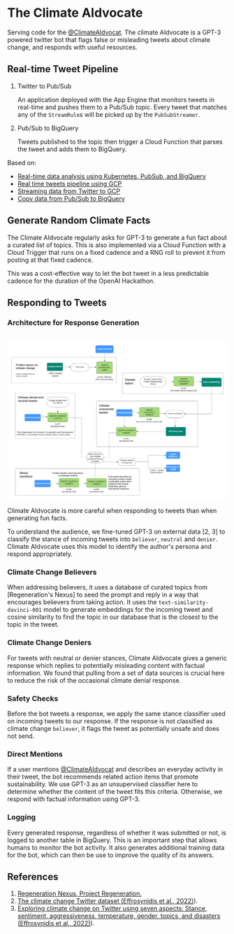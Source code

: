 # The Climate AIdvocate

Serving code for the [@ClimateAIdvocat]. The climate AIdvocate is a GPT-3 powered
twitter bot that flags false or misleading tweets about climate change, and
responds with useful resources.

## Real-time Tweet Pipeline

1. Twitter to Pub/Sub

    An application deployed with the App Engine that monitors tweets in real-time
    and pushes them to a Pub/Sub topic. Every tweet that matches any of the
    `StreamRule`s will be picked up by the `PubSubStreamer`.

2. Pub/Sub to BigQuery

    Tweets published to the topic then trigger a Cloud Function that parses the
    tweet and adds them to BigQuery.


Based on:
- [Real-time data analysis using Kubernetes, PubSub, and BigQuery]
- [Real time tweets pipeline using GCP]
- [Streaming data from Twitter to GCP]
- [Copy data from Pub/Sub to BigQuery]

[@ClimateAIdvocat]: https://twitter.com/ClimateAIdvocat

[Real-time data analysis using Kubernetes, PubSub, and BigQuery]:https://github.com/GoogleCloudPlatform/kubernetes-bigquery-python/blob/master/pubsub/README.md

[Real time tweets pipeline using GCP]: https://github.com/polleyg/gcp-tweets-streaming-pipeline

[Streaming data from Twitter to GCP]: https://medium.com/syntio/streaming-data-from-twitter-to-gcp-7b92c84211a7

[Copy data from Pub/Sub to BigQuery]: https://medium.com/@milosevic81/copy-data-from-pub-sub-to-bigquery-496e003228a1


## Generate Random Climate Facts

The Climate AIdvocate regularly asks for GPT-3 to generate a fun fact about a
curated list of topics. This is also implemented via a Cloud Function with a
Cloud Trigger that runs on a fixed cadence and a RNG roll to prevent it from
posting at that fixed cadence.

This was a cost-effective way to let the bot tweet in a less predictable cadence
for the duration of the OpenAI Hackathon.

## Responding to Tweets

### Architecture for Response Generation
\
![Architecture for Response Generation](images/response_architecture.png "Architecture for Response Generation")


Climate AIdvocate is more careful when responding to tweets than when generating
fun facts.

To understand the audience, we fine-tuned GPT-3 on external data [2, 3] to
classify the stance of incoming tweets into `believer`, `neutral` and `denier`.
Climate AIdvocate uses this model to identify the author's persona and respond
appropriately.

### Climate Change Believers
When addressing believers, it uses a database of curated topics from
[Regeneration's Nexus] to seed the prompt and reply in a way that encourages
believers from taking action. It uses the `text-similarity-davinci-001` model to
generate embeddings for the incoming tweet and cosine similarity to find the
topic in our database that is the closest to the topic in the tweet.

### Climate Change Deniers
For tweets with neutral or denier stances, Climate AIdvocate gives a generic response
which replies to potentially misleading content with factual information. We found
that pulling from a set of data sources is crucial here to reduce the risk of the
occasional climate denial response.

### Safety Checks
Before the bot tweets a response, we apply the same stance classifier used on
incoming tweets to our response. If the response is not classified as climate
change `believer`, it flags the tweet as potentially unsafe
and does not send.

### Direct Mentions
If a user mentions [@ClimateAIdvocat]
and describes an everyday activity in their tweet, the bot recommends related
action items that promote sustainability.
We use GPT-3 as an unsupervised classifier here to determine whether the
content of the tweet fits this criteria. Otherwise, we respond with factual
information using GPT-3.

### Logging
Every generated response, regardless of whether it was submitted or not, is
logged to another table in BigQuery. This is an important step that allows
humans to monitor the bot activity. It also generates additional training data
for the bot, which can then be use to improve the quality of its answers.

## References
1. [Regeneration Nexus, Project Regeneration.](https://regeneration.org/nexus)
2. [The climate change Twitter dataset (Effrosynidis et al., 2022)](https://doi.org/10.1016/j.eswa.2022.117541)).
3. [Exploring climate change on Twitter using seven aspects: Stance, sentiment, aggressiveness, temperature, gender, topics, and disasters (Effrosynidis et al., 2022)](https://doi.org/10.1371/journal.pone.0274213)).
